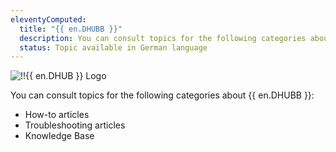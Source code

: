 ```yaml
---
eleventyComputed:
  title: "{{ en.DHUBB }}"
  description: You can consult topics for the following categories about {{ en.DHUBB }}':' How-to articles, Troubleshooting articles, and Knowledge Base.
  status: Topic available in German language
---
```

![!!{{ en.DHUB }} Logo](https://cdnweb.devolutions.net/images/projects/devolutions-hub-business/devolutions-hub-business-color-shadow.svg)

You can consult topics for the following categories about {{ en.DHUBB }}:

* How-to articles
* Troubleshooting articles
* Knowledge Base
